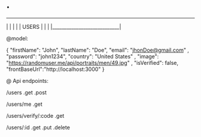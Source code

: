 # .
 ____________________________
|                            |
|                            |
|           USERS            |
|                            |
|____________________________|

@model: 

{
  "firstName": "John",
  "lastName": "Doe",
  "email": "jhonDoe@gmail.com" ,
  "password": "john1234",
  "country": "United States" ,
  "image": "https://randomuser.me/api/portraits/men/49.jpg" ,
  "isVerified": false,
  "frontBaseUrl":"http://localhost:3000"
}

@ Api endpoints: 

/users 
  .get
  .post

/users/me
  .get

/users/verify/:code
  .get

/users/:id
  .get
  .put
  .delete
